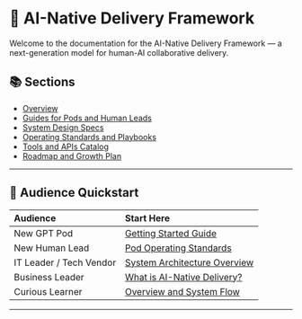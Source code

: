 # 🧠 AI-Native Delivery Framework

Welcome to the documentation for the AI-Native Delivery Framework — a next-generation model for human-AI collaborative delivery.

## 📚 Sections

- [Overview](./framework/overview/)
- [Guides for Pods and Human Leads](./framework/guides/)
- [System Design Specs](./framework/system/)
- [Operating Standards and Playbooks](./framework/operating/)
- [Tools and APIs Catalog](./framework/tools/)
- [Roadmap and Growth Plan](./framework/roadmap/)

---

## 👥 Audience Quickstart

| Audience | Start Here |
|:---|:---|
| New GPT Pod | [Getting Started Guide](./framework/guides/getting_started.md) |
| New Human Lead | [Pod Operating Standards](./framework/operating/pod_standards.md) |
| IT Leader / Tech Vendor | [System Architecture Overview](./framework/system/operating_system.md) |
| Business Leader | [What is AI-Native Delivery?](./framework/overview/what_is_ai_native_delivery.md) |
| Curious Learner | [Overview and System Flow](./framework/overview/system_overview.md) |

---
